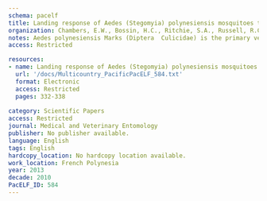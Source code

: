 ```yaml
---
schema: pacelf
title: Landing response of Aedes (Stegomyia) polynesiensis mosquitoes to coloured targets
organization: Chambers, E.W., Bossin, H.C., Ritchie, S.A., Russell, R.C., Dobson, S.L.
notes: Aedes polynesiensis Marks (Diptera  Culicidae) is the primary vector of lymphatic filariasis (LF) in the island countries and territories of the South Pacific. In the development of a novel control tool, the response of Ae. polynesiensis to six different colours (three solid fabrics, two patterned fabrics and a plastic tarp) was measured using a digital photographic system. Adult mosquitoes were placed into an environmental chamber and allowed to choose between a white target and one of six experimental targets. Mosquito landing frequency and landing duration were calculated. Adult female Ae. polynesiensis preferred all of the experimental targets to the white control target. Mosquito landing frequency was highest for the solid targets (black, navy blue and red) followed in turn by the two colour pattern targets and the polyethylene target. Mosquito landing duration was greater for experimental targets when compared with white control targets. Mosquito landing frequencies did not change over time during the course of the assay. The response of male Ae. polynesiensis was also measured when exposed to a 100% cotton black target. Male mosquitoes preferred the black target to the white control target, although at levels lower than that observed in female mosquitoes. The results suggest that future investigations evaluating the visual responses of Ae. polynesiensis mosquitoes are warranted, with a special emphasis on semi-field and field-based experiments.
access: Restricted

resources:
- name: Landing response of Aedes (Stegomyia) polynesiensis mosquitoes to coloured targets
  url: '/docs/Multicountry_PacificPacELF_584.txt'
  format: Electronic
  access: Restricted
  pages: 332-338
 
category: Scientific Papers
access: Restricted
journal: Medical and Veterinary Entomology
publisher: No publisher available. 
language: English 
tags: English 
hardcopy_location: No hardcopy location available.
work_location: French Polynesia
year: 2013
decade: 2010
PacELF_ID: 584
---
```


